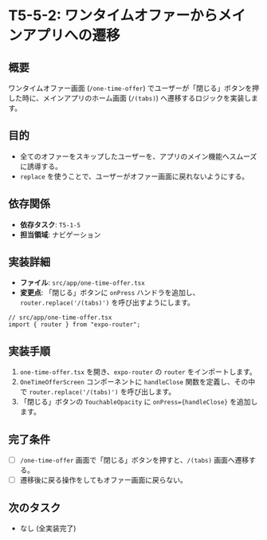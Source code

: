 # T5-5-2: ワンタイムオファーからメインアプリへの遷移

## 概要

ワンタイムオファー画面 (`/one-time-offer`) でユーザーが「閉じる」ボタンを押した時に、メインアプリのホーム画面 (`/(tabs)`) へ遷移するロジックを実装します。

## 目的

- 全てのオファーをスキップしたユーザーを、アプリのメイン機能へスムーズに誘導する。
- `replace` を使うことで、ユーザーがオファー画面に戻れないようにする。

## 依存関係

- **依存タスク**: `T5-1-5`
- **担当領域**: ナビゲーション

## 実装詳細

- **ファイル**: `src/app/one-time-offer.tsx`
- **変更点**: 「閉じる」ボタンに `onPress` ハンドラを追加し、`router.replace('/(tabs)')` を呼び出すようにします。

```tsx
// src/app/one-time-offer.tsx
import { router } from "expo-router";
```

## 実装手順

1. `one-time-offer.tsx` を開き、`expo-router` の `router` をインポートします。
2. `OneTimeOfferScreen` コンポーネントに `handleClose` 関数を定義し、その中で `router.replace('/(tabs)')` を呼び出します。
3. 「閉じる」ボタンの `TouchableOpacity` に `onPress={handleClose}` を追加します。

## 完了条件

- [ ] `/one-time-offer` 画面で「閉じる」ボタンを押すと、`/(tabs)` 画面へ遷移する。
- [ ] 遷移後に戻る操作をしてもオファー画面に戻らない。

## 次のタスク

- なし (全実装完了)

